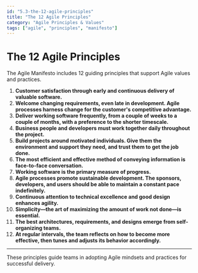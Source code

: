 ```yaml
---
id: "5.3-the-12-agile-principles"
title: "The 12 Agile Principles"
category: "Agile Principles & Values"
tags: ["agile", "principles", "manifesto"]
---
```


# The 12 Agile Principles

The Agile Manifesto includes 12 guiding principles that support Agile values and practices.

1. **Customer satisfaction through early and continuous delivery of valuable software.**  
2. **Welcome changing requirements, even late in development. Agile processes harness change for the customer's competitive advantage.**  
3. **Deliver working software frequently, from a couple of weeks to a couple of months, with a preference to the shorter timescale.**  
4. **Business people and developers must work together daily throughout the project.**  
5. **Build projects around motivated individuals. Give them the environment and support they need, and trust them to get the job done.**  
6. **The most efficient and effective method of conveying information is face-to-face conversation.**  
7. **Working software is the primary measure of progress.**  
8. **Agile processes promote sustainable development. The sponsors, developers, and users should be able to maintain a constant pace indefinitely.**  
9. **Continuous attention to technical excellence and good design enhances agility.**  
10. **Simplicity—the art of maximizing the amount of work not done—is essential.**  
11. **The best architectures, requirements, and designs emerge from self-organizing teams.**  
12. **At regular intervals, the team reflects on how to become more effective, then tunes and adjusts its behavior accordingly.**  

---

These principles guide teams in adopting Agile mindsets and practices for successful delivery.

